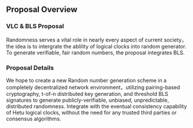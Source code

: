 ## Proposal Overview

### VLC & BLS Proposal
Randomness serves a vital role in nearly every aspect of current society，the idea is to intergrate the ablility of logical clocks into random generator. To generate verifiable, fair random numbers, the proposal integrates BLS.


### Proposal Details
We hope to create a new Random number generation scheme in a completely decentralized network environment，utilizing pairing-based cryptography, t-of-n distributed key generation, and threshold BLS signatures to generate publicly-verifiable, unbiased, unpredictable, distributed randomness.  Integrate with the eventual consistency capability of Hetu logical clocks, without the need for any trusted third parties or consensus algorithms. 


####  
